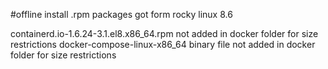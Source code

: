 #offline install .rpm packages got form rocky linux 8.6

containerd.io-1.6.24-3.1.el8.x86_64.rpm   not added in docker folder for size restrictions
docker-compose-linux-x86_64 binary file not added in docker folder for size restrictions
